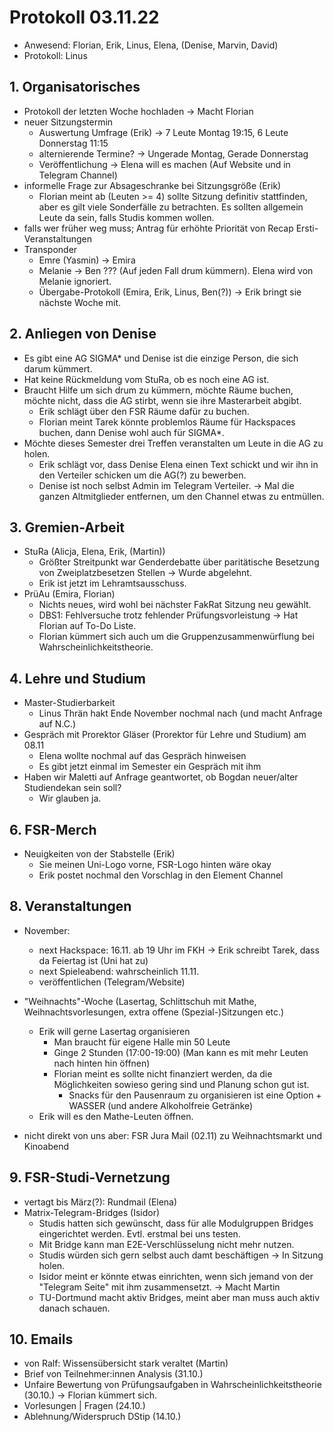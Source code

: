 ---
---

# Protokoll 03.11.22

- Anwesend: Florian, Erik, Linus, Elena, (Denise, Marvin, David)
- Protokoll: Linus

## 1. Organisatorisches

- Protokoll der letzten Woche hochladen -> Macht Florian
- neuer Sitzungstermin
  - Auswertung Umfrage (Erik) -> 7 Leute Montag 19:15, 6 Leute Donnerstag 11:15
  - alternierende Termine? -> Ungerade Montag, Gerade Donnerstag
  - Veröffentlichung -> Elena will es machen (Auf Website und in Telegram Channel)
- informelle Frage zur Absageschranke bei Sitzungsgröße (Erik)
  - Florian meint ab (Leuten >= 4) sollte Sitzung definitiv stattfinden, aber es gilt viele Sonderfälle zu betrachten. Es sollten allgemein Leute da sein, falls Studis kommen wollen.
- falls wer früher weg muss; Antrag für erhöhte Priorität von Recap Ersti-Veranstaltungen
- Transponder
  - Emre (Yasmin) -> Emira
  - Melanie -> Ben ??? (Auf jeden Fall drum kümmern). Elena wird von Melanie ignoriert.
  - Übergabe-Protokoll (Emira, Erik, Linus, Ben(?)) -> Erik bringt sie nächste Woche mit.

## 2. Anliegen von Denise

- Es gibt eine AG SIGMA\* und Denise ist die einzige Person, die sich darum kümmert.
- Hat keine Rückmeldung vom StuRa, ob es noch eine AG ist.
- Braucht Hilfe um sich drum zu kümmern, möchte Räume buchen, möchte nicht, dass die AG stirbt, wenn sie ihre Masterarbeit abgibt.
  - Erik schlägt über den FSR Räume dafür zu buchen.
  - Florian meint Tarek könnte problemlos Räume für Hackspaces buchen, dann Denise wohl auch für SIGMA\*.
- Möchte dieses Semester drei Treffen veranstalten um Leute in die AG zu holen.
  - Erik schlägt vor, dass Denise Elena einen Text schickt und wir ihn in den Verteiler schicken um die AG(?) zu bewerben.
  - Denise ist noch selbst Admin im Telegram Verteiler. -> Mal die ganzen Altmitglieder entfernen, um den Channel etwas zu entmüllen.

## 3. Gremien-Arbeit

- StuRa (Alicja, Elena, Erik, (Martin))
  - Größter Streitpunkt war Genderdebatte über paritätische Besetzung von Zweiplatzbesetzen Stellen -> Wurde abgelehnt.
  - Erik ist jetzt im Lehramtsausschuss.
- PrüAu (Emira, Florian)
  - Nichts neues, wird wohl bei nächster FakRat Sitzung neu gewählt.
  - DBS1: Fehlversuche trotz fehlender Prüfungsvorleistung -> Hat Florian auf To-Do Liste.
  - Florian kümmert sich auch um die Gruppenzusammenwürflung bei Wahrscheinlichkeitstheorie.

## 4. Lehre und Studium

- Master-Studierbarkeit
  - Linus Thrän hakt Ende November nochmal nach (und macht Anfrage auf N.C.)
- Gespräch mit Prorektor Gläser (Prorektor für Lehre und Studium) am 08.11
  - Elena wollte nochmal auf das Gespräch hinweisen
  - Es gibt jetzt einmal im Semester ein Gespräch mit ihm
- Haben wir Maletti auf Anfrage geantwortet, ob Bogdan neuer/alter Studiendekan sein soll?
  - Wir glauben ja.

## 6. FSR-Merch

- Neuigkeiten von der Stabstelle (Erik)
  - Sie meinen Uni-Logo vorne, FSR-Logo hinten wäre okay
  - Erik postet nochmal den Vorschlag in den Element Channel

## 8. Veranstaltungen

- November:
  - next Hackspace: 16.11. ab 19 Uhr im FKH -> Erik schreibt Tarek, dass da Feiertag ist (Uni hat zu)
  - next Spieleabend: wahrscheinlich 11.11.
  - veröffentlichen (Telegram/Website)
- "Weihnachts"-Woche (Lasertag, Schlittschuh mit Mathe, Weihnachtsvorlesungen, extra offene (Spezial-)Sitzungen etc.)

  - Erik will gerne Lasertag organisieren
    - Man braucht für eigene Halle min 50 Leute
    - Ginge 2 Stunden (17:00-19:00) (Man kann es mit mehr Leuten nach hinten hin öffnen)
    - Florian meint es sollte nicht finanziert werden, da die Möglichkeiten sowieso gering sind und Planung schon gut ist.
      - Snacks für den Pausenraum zu organisieren ist eine Option + WASSER (und andere Alkoholfreie Getränke)
  - Erik will es den Mathe-Leuten öffnen.

- nicht direkt von uns aber: FSR Jura Mail (02.11) zu Weihnachtsmarkt und Kinoabend

## 9. FSR-Studi-Vernetzung

- vertagt bis März(?): Rundmail (Elena)
- Matrix-Telegram-Bridges (Isidor)
  - Studis hatten sich gewünscht, dass für alle Modulgruppen Bridges eingerichtet werden. Evtl. erstmal bei uns testen.
  - Mit Bridge kann man E2E-Verschlüsselung nicht mehr nutzen.
  - Studis würden sich gern selbst auch damt beschäftigen -> In Sitzung holen.
  - Isidor meint er könnte etwas einrichten, wenn sich jemand von der "Telegram Seite" mit ihm zusammensetzt. -> Macht Martin
  - TU-Dortmund macht aktiv Bridges, meint aber man muss auch aktiv danach schauen.

## 10. Emails

- von Ralf: Wissensübersicht stark veraltet (Martin)
- Brief von Teilnehmer:innen Analysis (31.10.)
- Unfaire Bewertung von Prüfungsaufgaben in Wahrscheinlichkeitstheorie (30.10.) -> Florian kümmert sich.
- Vorlesungen | Fragen (24.10.)
- Ablehnung/Widerspruch DStip (14.10.)
